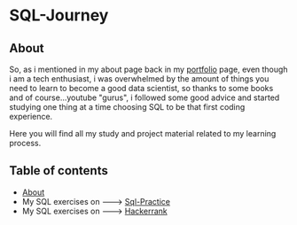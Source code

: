 # SQL-Journey

## About

So, as i mentioned in my about page back in my [portfolio](https://github.com/ultramarp/data_analysis_portfolio) page, even though i am a tech enthusiast, i was overwhelmed by the amount of things you need to learn to become a good data scientist, so thanks to some books and of course...youtube "gurus", i followed some good advice and started studying one thing at a time choosing SQL to be that first coding experience.

Here you will find all my study and project material related to my learning process.

## Table of contents
- [About](#about)
- My SQL exercises on ---> [Sql-Practice](https://github.com/ultramarp/SQL-Journey/blob/main/sql_journey.ipynb)
- My SQL exercises on ---> [Hackerrank](https://www.hackerrank.com/domains/sql?filters%5Bstatus%5D%5B%5D=unsolved&badge_type=sql)



